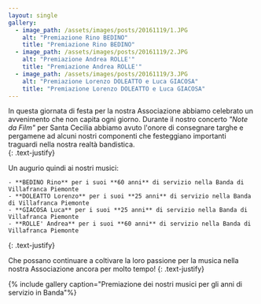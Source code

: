 ```yaml
---
layout: single
gallery:
  - image_path: /assets/images/posts/20161119/1.JPG
    alt: "Premiazione Rino BEDINO"
    title: "Premiazione Rino BEDINO"
  - image_path: /assets/images/posts/20161119/2.JPG
    alt: "Premiazione Andrea ROLLE'"
    title: "Premiazione Andrea ROLLE'"
  - image_path: /assets/images/posts/20161119/3.JPG
    alt: "Premiazione Lorenzo DOLEATTO e Luca GIACOSA"
    title: "Premiazione Lorenzo DOLEATTO e Luca GIACOSA"
---
```

In questa giornata di festa per la nostra Associazione abbiamo celebrato un avvenimento che non capita ogni giorno. Durante il nostro concerto *"Note da Film"* per Santa Cecilia abbiamo avuto l'onore di consegnare targhe e pergamene ad alcuni nostri componenti che festeggiano importanti traguardi nella nostra realtà bandistica.  
{: .text-justify}  

Un augurio quindi ai nostri musici:

    - **BEDINO Rino** per i suoi **60 anni** di servizio nella Banda di Villafranca Piemonte
    - **DOLEATTO Lorenzo** per i suoi **25 anni** di servizio nella Banda di Villafranca Piemonte
    - **GIACOSA Luca** per i suoi **25 anni** di servizio nella Banda di Villafranca Piemonte
    - **ROLLE' Andrea** per i suoi **60 anni** di servizio nella Banda di Villafranca Piemonte
{: .text-justify}  

Che possano continuare a coltivare la loro passione per la musica nella nostra Associazione ancora per molto tempo!
{: .text-justify}  

{% include gallery caption="Premiazione dei nostri musici per gli anni di servizio in Banda"%}